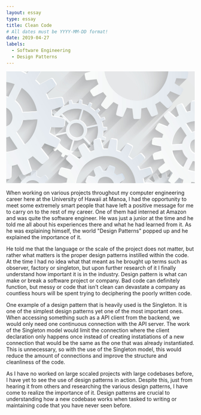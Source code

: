 ```yaml
---
layout: essay
type: essay
title: Clean Code
# All dates must be YYYY-MM-DD format!
date: 2019-04-27
labels:
  - Software Engineering
  - Design Patterns
---
```


<img class="ui tiny left circular floated image" src="../images/design.jpg">

When working on various projects throughout my computer engineering career here at the University of Hawaii at Manoa, I had the opportunity to meet some extremely smart people that have left a positive message for me to carry on to the rest of my career. One of them had interned at Amazon and was quite the software engineer. He was just a junior at the time and he told me all about his experiences there and what he had learned from it. As he was explaining himself, the world "Design Patterns" popped up and he explained the importance of it. 

He told me that the language or the scale of the project does not matter, but rather what matters is the proper design patterns instilled within the code. At the time I had no idea what that meant as he brought up terms such as observer, factory or singleton, but upon further research of it I finally understand how important it is in the industry. Design pattern is what can make or break a software project or company. Bad code can definitely function, but messy or code that isn't clean can devastate a company as countless hours will be spent trying to deciphering the poorly written code. 

One example of a design pattern that is heavily used is the Singleton. It is one of the simplest design patterns yet one of the most important ones. When accessing something such as a API client from the backend, we would only need one continuous connection with the API server. The work of the Singleton model would limit the connection where the client declaration only happens once instead of creating instatiations of a new connection that would be the same as the one that was already instantiated. This is unnecessary, so with the use of the Singleton model, this would reduce the amount of connections and improve the structure and cleanliness of the code. 

As I have no worked on large sccaled projects with large codebases before, I have yet to see the use of design patterns in action. Despite this, just from hearing it from others and researching the various design patterns, I have come to realize the importance of it. Design patterns are crucial to understanding how a new codebase works when tasked to writing or maintaining code that you have never seen before. 
